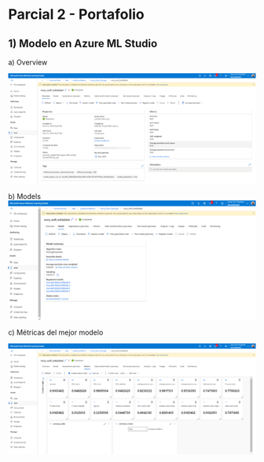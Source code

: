 # Parcial 2 - Portafolio


## 1) Modelo en Azure ML Studio
a) Overview 

![Overview](https://github.com/MiguelKoh/regresion-lineal-iris/blob/main/Evidencias/Modelo%20en%20Azure%20ML%20Studio/overview.png)

b) Models
![Models](https://github.com/MiguelKoh/regresion-lineal-iris/blob/main/Evidencias/Modelo%20en%20Azure%20ML%20Studio/modelos.png)

c) Métricas del mejor modelo

![Metricas](https://github.com/MiguelKoh/regresion-lineal-iris/blob/main/Evidencias/Modelo%20en%20Azure%20ML%20Studio/metricas.png)

